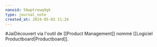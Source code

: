 ```yaml
---
nanoid: 56wptrewq9gk
type: journal_note
created_at: 2024-05-03 11:24
---
```

#JaiDécouvert via l'outil de [[Product Management]] nommé [[Logiciel Productboard|Productboard]].
